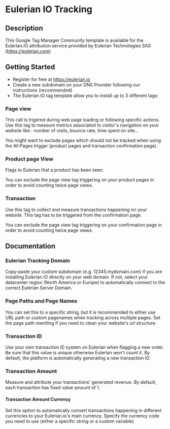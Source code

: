 

# Eulerian IO Tracking

## Description

This Google Tag Manager Community template is available for the Eulerian.IO attribution service provided by Eulerian Technologies SAS (https://eulerian.com)

## Getting Started

* Register for free at https://eulerian.io
* Create a new subdomain on your DNS Provider following our instructions (recommended)
* The Eulerian IO tag template allow you to install up to 3 different tags:

### Page view
This call is trigered during web page loading or following specific actions. Use this tag to measure metrics associated to visitor's navigation on your website like : number of visits, bounce rate, time spent on site...

You might want to exclude pages which should not be tracked when using the All Pages trigger (product pages and transaction confirmation page).

### Product page View
Flags to Eulerian that a product has been seen.

You can exclude the page view tag triggering on your product pages in order to avoid counting twice page views.

### Transaction
Use this tag to collect and measure transactions happening on your website. This tag has to be triggered from the confirmation page.

You can exclude the page view tag triggering on your confirmation page in order to avoid counting twice page views.

## Documentation

### Eulerian Tracking Domain
Copy-paste your custom subdomain (e.g. 12345.mydomain.com) if you are installing Eulerian IO directly on your web domain.
If not, select your datacenter region (North America or Europe) to automatically connect to the correct Eulerian Server Domain.

### Page Paths and Page Names
You can set this to a specific string, but it is recommended to either use URL path or custom pagenames when tracking across multiple pages. Set the page path rewriting if you need to clean your website's url structure.

### Transaction ID
Use your own transaction ID system on Eulerian when flagging a new order. Be sure that this value is unique otherwise Eulerian won't count it.
By default, the platform is automatically generating a new transaction ID.

### Transaction Amount
Measure and attribute your transactions' generated revenue. 
By default, each transaction has fixed value amount of 1.

#### Transaction Amount Currency
Set this option to automatically convert transactions happening in different currencies to your Eulerian.io's main currency. Specify the currency code you need to use (either a specific string or a custom variable)